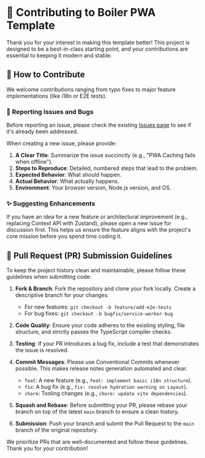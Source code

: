# 🤝 Contributing to Boiler PWA Template

Thank you for your interest in making this template better! This project is designed to be a best-in-class starting point, and your contributions are essential to keeping it modern and stable.

## 🌟 How to Contribute

We welcome contributions ranging from typo fixes to major feature implementations (like i18n or E2E tests).

### 🐛 Reporting Issues and Bugs

Before reporting an issue, please check the existing [Issues page](https://github.com/Dhanny-aay/ts-next-pwa-dashboard/issues) to see if it's already been addressed.

When creating a new issue, please provide:

1.  **A Clear Title**: Summarize the issue succinctly (e.g., "PWA Caching fails when offline").
2.  **Steps to Reproduce**: Detailed, numbered steps that lead to the problem.
3.  **Expected Behavior**: What should happen.
4.  **Actual Behavior**: What actually happens.
5.  **Environment**: Your browser version, Node.js version, and OS.

### ✨ Suggesting Enhancements

If you have an idea for a new feature or architectural improvement (e.g., replacing Context API with Zustand), please open a new issue for discussion first. This helps us ensure the feature aligns with the project's core mission before you spend time coding it.

## 📝 Pull Request (PR) Submission Guidelines

To keep the project history clean and maintainable, please follow these guidelines when submitting code:

1.  **Fork & Branch**: Fork the repository and clone your fork locally. Create a descriptive branch for your changes:

    - For new features: `git checkout -b feature/add-e2e-tests`
    - For bug fixes: `git checkout -b bugfix/service-worker-bug`

2.  **Code Quality**: Ensure your code adheres to the existing styling, file structure, and strictly passes the TypeScript compiler checks.

3.  **Testing**: If your PR introduces a bug fix, include a test that demonstrates the issue is resolved.

4.  **Commit Messages**: Please use Conventional Commits whenever possible. This makes release notes generation automated and clear.

    - `feat`: A new feature (e.g., `feat: implement basic i18n structure`).
    - `fix`: A bug fix (e.g., `fix: resolve hydration warning on Layout`).
    - `chore`: Tooling changes (e.g., `chore: update vite dependencies`).

5.  **Squash and Rebase**: Before submitting your PR, please rebase your branch on top of the latest `main` branch to ensure a clean history.

6.  **Submission**: Push your branch and submit the Pull Request to the `main` branch of the original repository.

We prioritize PRs that are well-documented and follow these guidelines. Thank you for your contribution!
